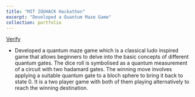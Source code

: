 ```yaml
---
title: "MIT IQUHACK Hackathon"
excerpt: "Developed a Quantum Maze Game"
collection: portfolio
---
```

[Verify](https://drive.google.com/file/d/102AqZSjR8ZiBFUFD8tl4bDko70iX1amC/view) 


* Developed a quantum maze game which is a classical ludo inspired game that allows beginners to delve
into the basic concepts of different quantum gates. The dice roll is symbolised as a quantum measurement
of a circuit with two hadamard gates. The winning move involves applying a suitable quantum gate to a
bloch sphere to bring it back to state 0. It is a two player game with both of them playing alternatively to
reach the winning destination.

